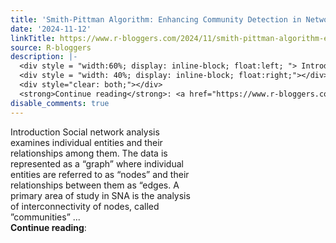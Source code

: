 ```yaml
---
title: 'Smith-Pittman Algorithm: Enhancing Community Detection in Networks'
date: '2024-11-12'
linkTitle: https://www.r-bloggers.com/2024/11/smith-pittman-algorithm-enhancing-community-detection-in-networks/
source: R-bloggers
description: |-
  <div style = "width:60%; display: inline-block; float:left; "> Introduction Social network analysis examines individual entities and their relationships among them. The data is represented as a “graph” where individual entities are referred to as “nodes” and their relationships between them as “edges. A primary area of study in SNA is the analysis of interconnectivity of nodes, called ”communities” ...</div>
  <div style = "width: 40%; display: inline-block; float:right;"></div>
  <div style="clear: both;"></div>
  <strong>Continue reading</strong>: <a href="https://www.r-bloggers.com/2024/11/smith-pi ...
disable_comments: true
---
```

<div style = "width:60%; display: inline-block; float:left; "> Introduction Social network analysis examines individual entities and their relationships among them. The data is represented as a “graph” where individual entities are referred to as “nodes” and their relationships between them as “edges. A primary area of study in SNA is the analysis of interconnectivity of nodes, called ”communities” ...</div>
<div style = "width: 40%; display: inline-block; float:right;"></div>
<div style="clear: both;"></div>
<strong>Continue reading</strong>: <a href="https://www.r-bloggers.com/2024/11/smith-pi ...